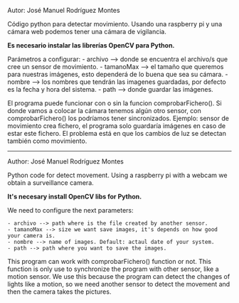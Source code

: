 Autor: José Manuel Rodríguez Montes

Código python para detectar movimiento.
Usando una raspberry pi y una cámara web podemos tener una cámara de vigilancia.

****Es necesario instalar las librerías OpenCV para Python.****

Parámetros a configurar:
	- archivo --> donde se encuentra el archivo/s que cree un sensor de movimiento.
	- tamanoMax --> el tamaño que queremos para nuestras imágenes, esto dependerá de lo buena que sea su cámara.
	- nombre --> los nombres que tendrán las imagenes guardadas, por defecto es la fecha y hora del sistema.
	- path --> donde guardar las imágenes.

El programa puede funcionar con o sin la funcion comprobarFichero().
Si donde vamos a colocar la cámara tenemos algún otro sensor, con comprobarFichero() los podríamos tener sincronizados.
Ejemplo: sensor de movimiento crea fichero, el programa solo guardaría imágenes en caso de estar este fichero.
El problema está en que los cambios de luz se detectan también como movimiento.

-------------------------------------------

Author: José Manuel Rodríguez Montes

Python code for detect movement.
Using a raspberry pi with a webcam we obtain a surveillance camera.

****It's necesary install OpenCV libs for Python.****

We need to configure the next parameters:

	- archivo --> path where is the file created by another sensor.
	- tamanoMax --> size we want save images, it's depends on how good your camera is.
	- nombre --> name of images. Default: actaul date of your system.
	- path --> path where you want to save the images.

This program can work with comprobarFichero() function or not. This function is only use to synchronize the program with other sensor, like a motion sensor. We use this because the program can detect the changes of lights like a motion, so we need another sensor to detect the movement and then the camera takes the pictures.
